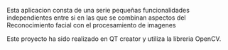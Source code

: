 Esta aplicacion consta de una serie pequeñas funcionalidades independientes entre si en las que se combinan aspectos del Reconocimiento facial con el procesamiento de imagenes

Este proyecto ha sido realizado en QT creator y utiliza la libreria OpenCV.
